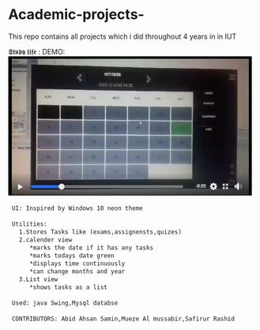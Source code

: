 # Academic-projects-
This repo contains all projects which i did throughout 4 years in in IUT


𝕾𝖙𝖚𝖉𝖞 𝖑𝖎𝖋𝖊 :
 DEMO:
       ![STUDY LIFE](https://github.com/abidKiller/Academic-projects-/blob/master/StudyLifeLOL/images/sample1.PNG)
    
     UI: Inspired by Windows 10 neon theme
     
     Utilities:
       1.Stores Tasks like (exams,assignensts,quizes)
       2.calender view 
          *marks the date if it has any tasks
          *marks todays date green
          *displays time continuously
          *can change months and year
       3.List view 
          *shows tasks as a list
          
     Used: java Swing,Mysql databse
     
     CONTRIBUTORS: Abid Ahsan Samin,Mueze Al mussabir,Safirur Rashid
            
